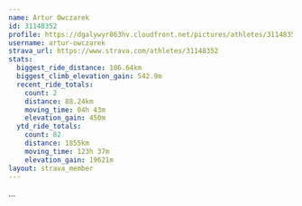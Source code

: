 ```yaml
---
name: Artur Owczarek
id: 31148352
profile: https://dgalywyr863hv.cloudfront.net/pictures/athletes/31148352/15906846/1/large.jpg
username: artur-owczarek
strava_url: https://www.strava.com/athletes/31148352
stats:
  biggest_ride_distance: 106.64km
  biggest_climb_elevation_gain: 542.9m
  recent_ride_totals:
    count: 2
    distance: 88.24km
    moving_time: 04h 43m
    elevation_gain: 450m
  ytd_ride_totals:
    count: 82
    distance: 1855km
    moving_time: 123h 37m
    elevation_gain: 19621m
layout: strava_member
--- 
```

...
